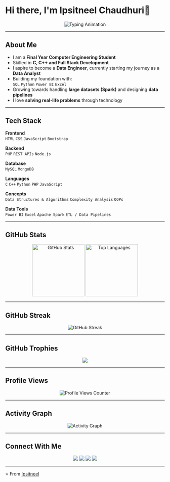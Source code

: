 # Hi there, I'm Ipsitneel Chaudhuri👋  

<p align="center">
  <img src="https://readme-typing-svg.herokuapp.com?font=Fira+Code&pause=1000&color=FF0000&color2=0000FF&width=500&lines=Welcome+to+my+GitHub!;नमस्ते+(Namaste)!;Hello!;¡Hola!;Bonjour!;Ciao!;こんにちは+(Konnichiwa)!;안녕하세요+(Annyeonghaseyo)!;Привет+(Privet)!" alt="Typing Animation" />
</p>

---

##  About Me
- I am a **Final Year Computer Engineering Student**  
- Skilled in **C, C++ and Full Stack Development**  
- I aspire to become a **Data Engineer**, currently starting my journey as a **Data Analyst**  
- Building my foundation with:  
  `SQL` `Python` `Power BI` `Excel`  
- Growing towards handling **large datasets (Spark)** and designing **data pipelines**  
- I love **solving real-life problems** through technology  

---

## Tech Stack

**Frontend**  
`HTML` `CSS` `JavaScript` `Bootstrap`  

**Backend**  
`PHP` `REST APIs` `Node.js`  

**Database**  
`MySQL` `MongoDB`  

**Languages**  
`C` `C++` `Python` `PHP` `JavaScript`  

**Concepts**  
`Data Structures & Algorithms` `Complexity Analysis` `OOPs`  

**Data Tools**  
`Power BI` `Excel` `Apache Spark` `ETL / Data Pipelines`  

---

## GitHub Stats
<p align="center">
  <img src="https://github-readme-stats.vercel.app/api?username=Ipsitneel&show_icons=true&bg_color=30,ff0000,0000ff&title_color=fff&text_color=fff" alt="GitHub Stats" height="165" />
  <img src="https://github-readme-stats.vercel.app/api/top-langs/?username=Ipsitneel&layout=compact&bg_color=30,ff0000,0000ff&title_color=fff&text_color=fff" alt="Top Languages" height="165" />
</p>

---

## GitHub Streak
<p align="center">
  <img src="https://github-readme-streak-stats.herokuapp.com/?user=Ipsitneel&theme=transparent&background=30,ff0000,0000ff&stroke=ffffff&ring=00ff00&fire=ff0080&currStreakLabel=00ffff&sideNums=ffffff&currStreakNum=00ffff&sideLabels=ffffff" alt="GitHub Streak" />
</p>

---

## GitHub Trophies
<p align="center">
  <img src="https://github-profile-trophy.vercel.app/?username=Ipsitneel&theme=matrix&column=6&margin-w=10&margin-h=10" />
</p>

---

## Profile Views
<p align="center">
  <img src="https://komarev.com/ghpvc/?username=Ipsitneel&label=Profile+Views&color=ff0000&style=flat" alt="Profile Views Counter" />
</p>

---


## Activity Graph
<p align="center">
  <img src="https://github-readme-activity-graph.vercel.app/graph?username=Ipsitneel&bg_color=0f2027&color=00ffcc&line=ff0080&point=00ffcc&area=true&hide_border=true" alt="Activity Graph" />
</p>

---

## Connect With Me
<p align="center">
  <a href="https://ipsitneel.in" target="_blank"><img src="https://img.shields.io/badge/-Portfolio-000000?logo=vercel&logoColor=white"></a>
  <a href="https://linkedin.com/in/ipsitneelchaudhuri" target="_blank"><img src="https://img.shields.io/badge/-LinkedIn-blue?logo=linkedin&logoColor=white"></a>
  <a href="mailto:ipsit.chaudhuri@gmail.com"><img src="https://img.shields.io/badge/-Email-red?logo=gmail&logoColor=white"></a>
  <a href="https://github.com/IpsitC"><img src="https://img.shields.io/badge/-GitHub-black?logo=github&logoColor=white"></a>
</p>

---

⭐️ From [Ipsitneel](https://github.com/IpsitC)
